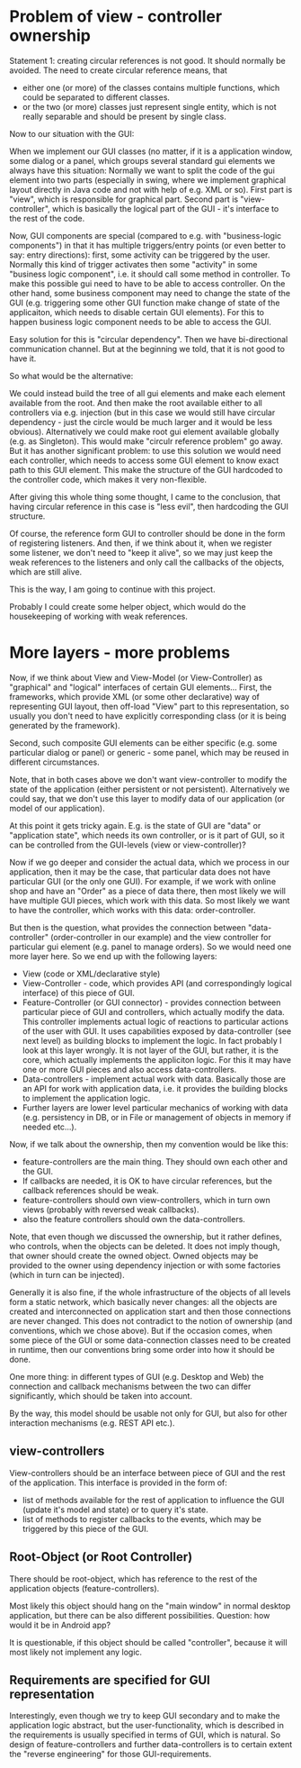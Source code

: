# Problem of view - controller ownership

Statement 1: creating circular references is not good. It should normally
be avoided. The need to create circular reference means, that
 - either one (or more) of the classes contains multiple functions, which could
   be separated to different classes.
 - or the two (or more) classes just represent single entity, which is not
   really separable and should be present by single class.

Now to our situation with the GUI:

When we implement our GUI classes (no matter, if it is a application
window, some dialog or a panel, which groups several standard gui
elements we always have this situation: Normally we want to split
the code of the gui element into two parts (especially in swing,
where we implement graphical layout directly in Java code and not
with help of e.g. XML or so). First part is "view", which is responsible
for graphical part. Second part is "view-controller", which is
basically the logical part of the GUI - it's interface to the
rest of the code.

Now, GUI components are special (compared to e.g. with "business-logic components")
in that it has multiple triggers/entry points (or even better to say:
entry directions): first, some activity can be triggered by the user.
Normally this kind of trigger activates then some "activity" in some
"business logic component", i.e. it should call some method in controller.
To make this possible gui need to have to be able to access controller.
On the other hand, some business component may need to change the state
of the GUI (e.g. triggering some other GUI function make change of state
of the applicaiton, which needs to disable certain GUI elements). For this
to happen business logic component needs to be able to access the GUI.

Easy solution for this is "circular dependency". Then we have bi-directional
communication channel. But at the beginning we told, that it is not good
to have it.

So what would be the alternative:

We could instead build the tree of all gui elements and make each element
available from the root. And then make the root available either to all
controllers via e.g. injection (but in this case we would still have circular
dependency - just the circle would be much larger and it would be less obvious).
Alternatively we could make root gui element available globally (e.g. as Singleton).
This would make "circulr reference problem" go away. But it has another significant
problem: to use this solution we would need each controller, which needs
to access some GUI element to know exact path to this GUI element. This
make the structure of the GUI hardcoded to the controller code, which makes
it very non-flexible.

After giving this whole thing some thought, I came to the conclusion, that
having circular reference in this case is "less evil", then hardcoding the
GUI structure.

Of course, the reference form GUI to controller should be done in the form
of registering listeners. And then, if we think about it, when we register
some listener, we don't need to "keep it alive", so we may just keep the
weak references to the listeners and only call the callbacks of the objects,
which are still alive.

This is the way, I am going to continue with this project.

Probably I could create some helper object, which would do the housekeeping
of working with weak references.



# More layers - more problems

Now, if we think about View and View-Model (or View-Controller) as "graphical" 
and "logical" interfaces of certain GUI elements... First, the frameworks, which
provide XML (or some other declarative) way of representing GUI layout, then
off-load "View" part to this representation, so usually you don't need to have
explicitly corresponding class (or it is being generated by the framework).

Second, such composite GUI elements can be either specific (e.g. some particular
dialog or panel) or generic - some panel, which may be reused in different
circumstances.

Note, that in both cases above we don't want view-controller to modify the
state of the application (either persistent or not persistent). Alternatively
we could say, that we don't use this layer to modify data of our application
(or model of our application).

At this point it gets tricky again. E.g. is the state of GUI are "data" or
"application state", which needs its own controller, or is it part of GUI,
so it can be controlled from the GUI-levels (view or view-controller)?

Now if we go deeper and consider the actual data, which we process in our
application, then it may be the case, that particular data does not have
particular GUI (or the only one GUI). For example, if we work with online
shop and have an "Order" as a piece of data there, then most likely we will
have multiple GUI pieces, which work with this data. So most likely we want
to have the controller, which works with this data: order-controller.

But then is the question, what provides the connection between "data-controller"
(order-controller in our example) and the view controller for particular
gui element (e.g. panel to manage orders). So we would need one more layer
here. So we end up with the following layers:

- View (code or XML/declarative style)
- View-Controller - code, which provides API (and correspondingly logical 
  interface) of this piece of GUI.
- Feature-Controller (or GUI connector) - provides connection between particular
  piece of GUI and controllers, which actually modify the data. This controller
  implements actual logic of reactions to particular actions of the user
  with GUI. It uses capabilities exposed by data-controller (see next level)
  as building blocks to implement the logic.
  In fact probably I look at this layer wrongly. It is not layer of the GUI,
  but rather, it is the core, which actually implements the appliciton logic.
  For this it may have one or more GUI pieces and also access data-controllers.
- Data-controllers - implement actual work with data. Basically those are
  an API for work with application data, i.e. it provides the building
  blocks to implement the application logic.
- Further layers are lower level particular mechanics of working with data
  (e.g. persistency in DB, or in File or management of objects in memory if
  needed etc...).


Now, if we talk about the ownership, then my convention would be like this:

- feature-controllers are the main thing. They should own each other and
  the GUI.
- If callbacks are needed, it is OK to have circular references, but the
  callback references should be weak.
- feature-controllers should own view-controllers, which in turn own
  views (probably with reversed weak callbacks).
- also the feature controllers should own the data-controllers.

Note, that even though we discussed the ownership, but it rather defines,
who controls, when the objects can be deleted. It does not imply though,
that owner should create the owned object. Owned objects may be provided
to the owner using dependency injection or with some factories (which
in turn can be injected).

Generally it is also fine, if the whole infrastructure of the objects
of all levels form a static network, which basically never changes:
all the objects are created and interconnected on application start
and then those connections are never changed. This does not contradict
to the notion of ownership (and conventions, which we chose above).
But if the occasion comes, when some piece of the GUI or some 
data-connection classes need to be created in runtime, then our conventions
bring some order into how it should be done.

One more thing: in different types of GUI (e.g. Desktop and Web) the
connection and callback mechanisms between the two can differ
significantly, which should be taken into account.

By the way, this model should be usable not only for GUI, but also for
other interaction mechanisms (e.g. REST API etc.).



## view-controllers

View-controllers should be an interface between piece of GUI and the
rest of the application. This interface is provided in the form of:
- list of methods available for the rest of application to influence
  the GUI (update it's model and state) or to query it's state.
- list of methods to register callbacks to the events, which may be
  triggered by this piece of the GUI.



## Root-Object (or Root Controller)

There should be root-object, which has reference to the rest of the
application objects (feature-controllers).

Most likely this object should hang on the "main window" in normal
desktop application, but there can be also different possibilities.
Question: how would it be in Android app?

It is questionable, if this object should be called "controller",
because it will most likely not implement any logic.



## Requirements are specified for GUI representation

Interestingly, even though we try to keep GUI secondary and to make
the application logic abstract, but the user-functionality, which
is described in the requirements is usually specified in terms of
GUI, which is natural. So design of feature-controllers and further
data-controllers is to certain extent the "reverse engineering" for
those GUI-requirements.
